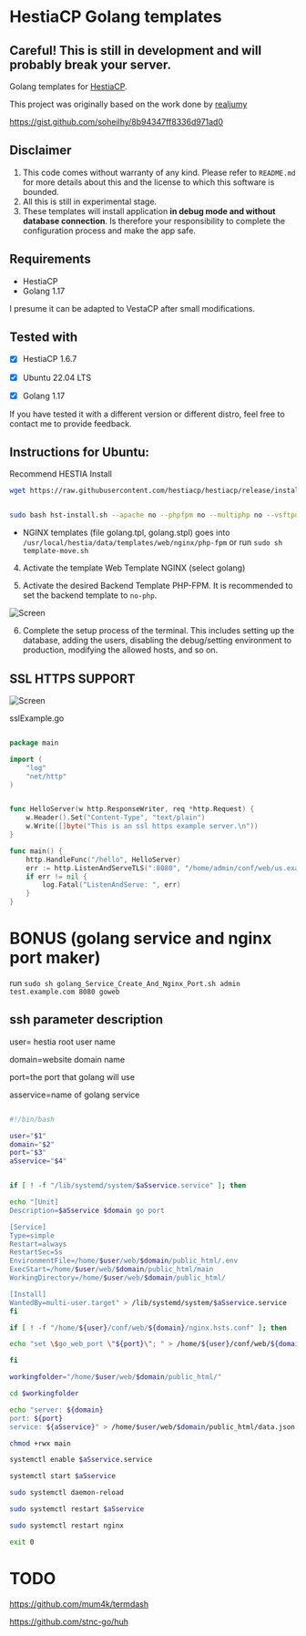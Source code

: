 # HestiaCP Golang templates

## Careful! This is still in development and will probably break your server.

Golang templates for [HestiaCP](https://www.hestiacp.com/).

This project was originally based on the work done by [realjumy](https://github.com/realjumy/hestiacp-python-templates) 

https://gist.github.com/soheilhy/8b94347ff8336d971ad0

## Disclaimer

1. This code comes without warranty of any kind. Please refer to `README.md` for more details about this and the license to which this software is bounded. 
2. All this is still in experimental stage.
3. These templates will install application **in debug mode and without database connection**. Is therefore your responsibility to complete the configuration process and make the app safe.

## Requirements

- HestiaCP
- Golang 1.17

I presume it can be adapted to VestaCP after small modifications.

## Tested with

- [X] HestiaCP 1.6.7
- [X] Ubuntu 22.04 LTS
- [X] Golang 1.17


If you have tested it with a different version or different distro, feel free to contact me to provide feedback.

## Instructions for Ubuntu:

Recommend HESTIA Install



```bash
wget https://raw.githubusercontent.com/hestiacp/hestiacp/release/install/hst-install.sh


sudo bash hst-install.sh --apache no --phpfpm no --multiphp no --vsftpd no --proftpd yes --named yes --mysql yes --postgresql yes --exim yes --dovecot yes --sieve no --clamav yes --spamassassin yes --iptables yes --fail2ban yes --quota no --api yes --interactive yes --with-debs no  --port 2083 --hostname panel.kurbandefteri.com --email selmantunc@yandex.com --password yourpassword123456789 --lang en  --force
```
- NGINX templates (file golang.tpl, golang.stpl) goes into `/usr/local/hestia/data/templates/web/nginx/php-fpm` or run `sudo sh template-move.sh` 

4. Activate the template Web Template NGINX (select golang)

5. Activate the desired Backend Template PHP-FPM. It is recommended to set the backend template to `no-php`.

![Screen](https://raw.githubusercontent.com/stnc/hestiacp-golang-templates/main/hestia1.png)

6. Complete the setup process of the terminal. This includes setting up the database, adding the users, disabling the debug/setting environment to production, modifying the allowed hosts, and so on.

## SSL HTTPS SUPPORT

![Screen](https://raw.githubusercontent.com/stnc/hestiacp-golang-templates/main/hestiaSsl.png)

sslExample.go 

```go

package main

import (
	"log"
	"net/http"
)


func HelloServer(w http.ResponseWriter, req *http.Request) {
	w.Header().Set("Content-Type", "text/plain")
	w.Write([]byte("This is an ssl https example server.\n"))
}

func main() {
	http.HandleFunc("/hello", HelloServer)
	err := http.ListenAndServeTLS(":8080", "/home/admin/conf/web/us.example.com/ssl/test.example.com.crt", "/home/admin/conf/web/us.example.com/ssl/test.example.com.key", nil)
	if err != nil {
		log.Fatal("ListenAndServe: ", err)
	}
}


```
# BONUS (golang service and nginx port maker)

run `sudo sh golang_Service_Create_And_Nginx_Port.sh admin test.example.com 8080 goweb` 

## ssh parameter description

user= hestia root user name

domain=website domain name

port=the port that golang will use

asservice=name of golang service

```bash 

#!/bin/bash

user="$1"
domain="$2"
port="$3"
aSservice="$4"


if [ ! -f "/lib/systemd/system/$aSservice.service" ]; then

echo "[Unit]
Description=$aSservice $domain go port

[Service]
Type=simple
Restart=always
RestartSec=5s
EnvironmentFile=/home/$user/web/$domain/public_html/.env
ExecStart=/home/$user/web/$domain/public_html/main
WorkingDirectory=/home/$user/web/$domain/public_html/

[Install]
WantedBy=multi-user.target" > /lib/systemd/system/$aSservice.service
fi

if [ ! -f "/home/${user}/conf/web/${domain}/nginx.hsts.conf" ]; then

echo "set \$go_web_port \"${port}\"; " > /home/${user}/conf/web/${domain}/nginx.hsts.conf

fi

workingfolder="/home/$user/web/$domain/public_html/"

cd $workingfolder

echo "server: ${domain}
port: ${port}
service: ${aSservice}" > /home/$user/web/$domain/public_html/data.json

chmod +rwx main

systemctl enable $aSservice.service

systemctl start $aSservice

sudo systemctl daemon-reload

sudo systemctl restart $aSservice

sudo systemctl restart nginx

exit 0


```

# TODO 

https://github.com/mum4k/termdash


https://github.com/stnc-go/huh
